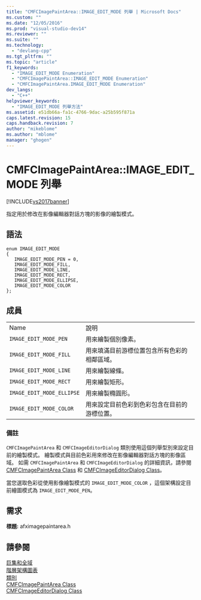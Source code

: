 ```yaml
---
title: "CMFCImagePaintArea::IMAGE_EDIT_MODE 列舉 | Microsoft Docs"
ms.custom: ""
ms.date: "12/05/2016"
ms.prod: "visual-studio-dev14"
ms.reviewer: ""
ms.suite: ""
ms.technology: 
  - "devlang-cpp"
ms.tgt_pltfrm: ""
ms.topic: "article"
f1_keywords: 
  - "IMAGE_EDIT_MODE Enumeration"
  - "CMFCImagePaintArea::IMAGE_EDIT_MODE Enumeration"
  - "CMFCImagePaintArea.IMAGE_EDIT_MODE Enumeration"
dev_langs: 
  - "C++"
helpviewer_keywords: 
  - "IMAGE_EDIT_MODE 列舉方法"
ms.assetid: e51db66a-fa1c-4766-9dac-a25b595f871a
caps.latest.revision: 15
caps.handback.revision: 7
author: "mikeblome"
ms.author: "mblome"
manager: "ghogen"
---
```

# CMFCImagePaintArea::IMAGE_EDIT_MODE 列舉
[!INCLUDE[vs2017banner](../../assembler/inline/includes/vs2017banner.md)]

指定用於修改在影像編輯器對話方塊的影像的繪製模式。  
  
## 語法  
  
```  
enum IMAGE_EDIT_MODE  
{  
   IMAGE_EDIT_MODE_PEN = 0,  
   IMAGE_EDIT_MODE_FILL,  
   IMAGE_EDIT_MODE_LINE,  
   IMAGE_EDIT_MODE_RECT,  
   IMAGE_EDIT_MODE_ELLIPSE,  
   IMAGE_EDIT_MODE_COLOR  
};  
```  
  
## 成員  
  
|||  
|-|-|  
|Name|說明|  
|`IMAGE_EDIT_MODE_PEN`|用來繪製個別像素。|  
|`IMAGE_EDIT_MODE_FILL`|用來填滿目前游標位置包含所有色彩的相鄰區域。|  
|`IMAGE_EDIT_MODE_LINE`|用來繪製線條。|  
|`IMAGE_EDIT_MODE_RECT`|用來繪製矩形。|  
|`IMAGE_EDIT_MODE_ELLIPSE`|用來繪製橢圓形。|  
|`IMAGE_EDIT_MODE_COLOR`|用來設定目前色彩到色彩包含在目前的游標位置。|  
  
### 備註  
 `CMFCImagePaintArea` 和 `CMFCImageEditorDialog` 類別使用這個列舉型別來設定目前的繪製模式。  繪製模式與目前色彩用來修改在影像編輯器對話方塊的影像區域。  如需 `CMFCImagePaintArea` 和 `CMFCImageEditorDialog` 的詳細資訊，請參閱 [CMFCImagePaintArea Class](../../mfc/reference/cmfcimagepaintarea-class.md) 和 [CMFCImageEditorDialog Class](../../mfc/reference/cmfcimageeditordialog-class.md)。  
  
 當您選取色彩從使用影像繪製模式的 `IMAGE_EDIT_MODE_COLOR` ，這個架構設定目前繪圖模式為 `IMAGE_EDIT_MODE_PEN`。  
  
## 需求  
 **標題:** afximagepaintarea.h  
  
## 請參閱  
 [巨集和全域](../../mfc/reference/mfc-macros-and-globals.md)   
 [階層架構圖表](../../mfc/hierarchy-chart.md)   
 [類別](../../mfc/reference/mfc-classes.md)   
 [CMFCImagePaintArea Class](../../mfc/reference/cmfcimagepaintarea-class.md)   
 [CMFCImageEditorDialog Class](../../mfc/reference/cmfcimageeditordialog-class.md)